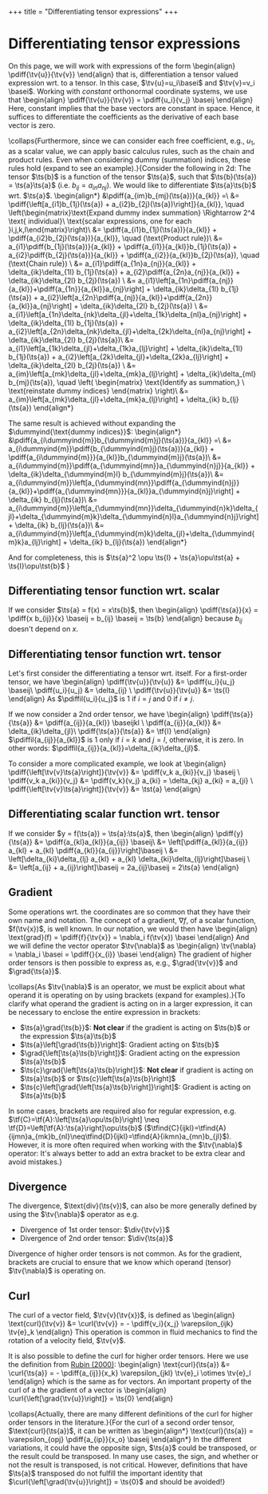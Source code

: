 +++
title = "Differentiating tensor expressions"
+++

# Differentiating tensor expressions
On this page, we will work with expressions of the form
\begin{align}
\pdiff{\tv{u}}{\tv{v}}
\end{align}
that is, differentiation a tensor valued expression wrt. to a tensor. In this case, $\tv{u}=u_i\basei$ and $\tv{v}=v_i \basei$. Working with *constant* orthonormal coordinate systems, we use that
\begin{align}
\pdiff{\tv{u}}{\tv{v}} = \pdiff{u_i}{v_j} \baseij
\end{align}
Here, constant implies that the base vectors are constant in space. Hence, it suffices to differentiate the coefficients as the derivative of each base vector is zero. 

\collaps{Furthermore, since we can consider each free coefficient, e.g., $u_1$, as a scalar value, we can apply basic calculus rules, such as the chain and product rules. Even when considering dummy (summation) indices, these rules hold (expand to see an example).}{Consider the following in 2d: 
The tensor $\ts{b}$ is a function of the tensor $\ts{a}$, such that $\ts{b}(\ts{a}) = \ts{a}\ts{a}$ (i.e. $b_{ij} = a_{in}a_{nj}$). We would like to differentiate $\ts{a}\ts{b}$ wrt. $\ts{a}$. 
\begin{align*}
&\pdiff{a_{im}b_{mj}(\ts{a})}{a_{kl}} =\\
&= \pdiff{\left[a_{i1}b_{1j}(\ts{a}) + a_{i2}b_{2j}(\ts{a})\right]}{a_{kl}}, \quad \left(\begin{matrix}\text{Expand dummy index summation}  \Rightarrow 2^4 \text{ individual}\\ \text{scalar expressions, one for each }i,j,k,l\end{matrix}\right)\\
&= \pdiff{a_{i1}b_{1j}(\ts{a})}{a_{kl}} + \pdiff{a_{i2}b_{2j}(\ts{a})}{a_{kl}}, \quad (\text{Product rule})\\
&= a_{i1}\pdiff{b_{1j}(\ts{a})}{a_{kl}} + \pdiff{a_{i1}}{a_{kl}}b_{1j}(\ts{a}) + a_{i2}\pdiff{b_{2j}(\ts{a})}{a_{kl}} + \pdiff{a_{i2}}{a_{kl}}b_{2j}(\ts{a}), \quad (\text{Chain rule}) \\
&= a_{i1}\pdiff{a_{1n}a_{nj}}{a_{kl}} + \delta_{ik}\delta_{1l} b_{1j}(\ts{a}) + a_{i2}\pdiff{a_{2n}a_{nj}}{a_{kl}} + \delta_{ik}\delta_{2l} b_{2j}(\ts{a}) \\
&= a_{i1}\left[a_{1n}\pdiff{a_{nj}}{a_{kl}}+\pdiff{a_{1n}}{a_{kl}}a_{nj}\right] + \delta_{ik}\delta_{1l} b_{1j}(\ts{a}) + a_{i2}\left[a_{2n}\pdiff{a_{nj}}{a_{kl}}+\pdiff{a_{2n}}{a_{kl}}a_{nj}\right] + \delta_{ik}\delta_{2l} b_{2j}(\ts{a}) \\
&= a_{i1}\left[a_{1n}\delta_{nk}\delta_{jl}+\delta_{1k}\delta_{nl}a_{nj}\right] + \delta_{ik}\delta_{1l} b_{1j}(\ts{a}) + a_{i2}\left[a_{2n}\delta_{nk}\delta_{jl}+\delta_{2k}\delta_{nl}a_{nj}\right] + \delta_{ik}\delta_{2l} b_{2j}(\ts{a})\\
&= a_{i1}\left[a_{1k}\delta_{jl}+\delta_{1k}a_{lj}\right] + \delta_{ik}\delta_{1l} b_{1j}(\ts{a}) + a_{i2}\left[a_{2k}\delta_{jl}+\delta_{2k}a_{lj}\right] + \delta_{ik}\delta_{2l} b_{2j}(\ts{a}) \\
&= a_{im}\left[a_{mk}\delta_{jl}+\delta_{mk}a_{lj}\right] + \delta_{ik}\delta_{ml} b_{mj}(\ts{a}), \quad \left( \begin{matrix} \text{Identify as summation,} \\ \text{reinstate dummy indices} \end{matrix} \right)\\
&= a_{im}\left[a_{mk}\delta_{jl}+\delta_{mk}a_{lj}\right] + \delta_{ik} b_{lj}(\ts{a})
\end{align*}

The same result is achieved without expanding the $\dummyind{\text{dummy indices}}$:
\begin{align*}
&\pdiff{a_{i\dummyind{m}}b_{\dummyind{m}j}(\ts{a})}{a_{kl}} =\\
&= a_{i\dummyind{m}}\pdiff{b_{\dummyind{m}j}(\ts{a})}{a_{kl}} + \pdiff{a_{i\dummyind{m}}}{a_{kl}}b_{\dummyind{m}j}(\ts{a})\\
&= a_{i\dummyind{m}}\pdiff{a_{\dummyind{mn}}a_{\dummyind{n}j}}{a_{kl}} + \delta_{ik}\delta_{\dummyind{m}l} b_{\dummyind{m}j}(\ts{a})\\
&= a_{i\dummyind{m}}\left[a_{\dummyind{mn}}\pdiff{a_{\dummyind{n}j}}{a_{kl}}+\pdiff{a_{\dummyind{mn}}}{a_{kl}}a_{\dummyind{n}j}\right] + \delta_{ik} b_{lj}(\ts{a})\\
&= a_{i\dummyind{m}}\left[a_{\dummyind{mn}}\delta_{\dummyind{n}k}\delta_{jl}+\delta_{\dummyind{m}k}\delta_{\dummyind{n}l}a_{\dummyind{n}j}\right] + \delta_{ik} b_{lj}(\ts{a})\\
&= a_{i\dummyind{m}}\left[a_{\dummyind{m}k}\delta_{jl}+\delta_{\dummyind{m}k}a_{lj}\right] + \delta_{ik} b_{lj}(\ts{a})
\end{align*}

And for completeness, this is $\ts{a}^2 \opu \ts{I} + \ts{a}\opu\tst{a} + \ts{I}\opu\tst{b}$
}

## Differentiating tensor function wrt. scalar
If we consider $\ts{a} = f(x) = x\ts{b}$, then 
\begin{align}
\pdiff{\ts{a}}{x} = \pdiff{x b_{ij}}{x} \baseij = b_{ij} \baseij = \ts{b}
\end{align}
because $b_{ij}$ doesn't depend on $x$.

## Differentiating tensor function wrt. tensor
Let's first consider the differentiating a tensor wrt. itself. For a first-order tensor, we have
\begin{align}
\pdiff{\tv{u}}{\tv{u}} &= \pdiff{u_i}{u_j} \baseij\\
\pdiff{u_i}{u_j} &= \delta_{ij} \\
\pdiff{\tv{u}}{\tv{u}} &= \ts{I}
\end{align}
As $\pdiffil{u_i}{u_j}$ is 1 if $i=j$ and 0 if $i\neq j$. 

If we now consider a 2nd order tensor, we have
\begin{align}
\pdiff{\ts{a}}{\ts{a}} &= \pdiff{a_{ij}}{a_{kl}} \baseijkl \\
\pdiff{a_{ij}}{a_{kl}} &= \delta_{ik}\delta_{jl}\\
\pdiff{\ts{a}}{\ts{a}} &= \tf{I}
\end{align}
$\pdiffil{a_{ij}}{a_{kl}}$ is 1 only if $i=k$ and $j=l$, otherwise, it is zero. In other words: $\pdiffil{a_{ij}}{a_{kl}}=\delta_{ik}\delta_{jl}$. 

To consider a more complicated example, we look at
\begin{align}
\pdiff{\left[\tv{v}\ts{a}\right]}{\tv{v}} &= \pdiff{v_k a_{ki}}{v_j} \baseij \\
\pdiff{v_k a_{ki}}{v_j} &= \pdiff{v_k}{v_j} a_{ki} = \delta_{kj} a_{ki} = a_{ji} \\
\pdiff{\left[\tv{v}\ts{a}\right]}{\tv{v}} &= \tst{a}
\end{align}

## Differentiating scalar function wrt. tensor
If we consider $y = f(\ts{a}) = \ts{a}:\ts{a}$, then
\begin{align}
\pdiff{y}{\ts{a}} &= \pdiff{a_{kl}a_{kl}}{a_{ij}} \baseij\\
&= \left[\pdiff{a_{kl}}{a_{ij}} a_{kl} + a_{kl} \pdiff{a_{kl}}{a_{ij}}\right]\baseij \\
&= \left[\delta_{ki}\delta_{lj} a_{kl} + a_{kl} \delta_{ki}\delta_{lj}\right]\baseij \\
&= \left[a_{ij} + a_{ij}\right]\baseij = 2a_{ij}\baseij = 2\ts{a}
\end{align}

## Gradient
Some operations wrt. the coordinates are so common that they have their own name and notation. The concept of a gradient, $\nabla f$, of a scalar function, $f(\tv{x})$, is well known. In our notation, we would then have
\begin{align}
\text{grad}(f) = \pdiff{f}{\tv{x}} = \nabla_i f(\tv{x}) \basei
\end{align}
And we will define the vector operator $\tv{\nabla}$ as 
\begin{align}
\tv{\nabla} = \nabla_i \basei = \pdiff{}{x_{i}} \basei
\end{align}
The gradient of higher order tensors is then possible to express as, e.g., $\grad{\tv{v}}$ and $\grad{\ts{a}}$.

\collaps{As $\tv{\nabla}$ is an operator, we must be explicit about what operand it is operating on by using brackets (expand for examples).}{To clarify what operand the gradient is acting on in a larger expression, it can be necessary to enclose the entire expression in brackets:

* $\ts{a}\grad{\ts{b}}$: **Not clear** if the gradient is acting on $\ts{b}$ or the expression $\ts{a}\ts{b}$
* $\ts{a}\left[\grad{\ts{b}}\right]$: Gradient acting on $\ts{b}$
* $\grad{\left[\ts{a}\ts{b}\right]}$: Gradient acting on the expression $\ts{a}\ts{b}$
* $\ts{c}\grad{\left[\ts{a}\ts{b}\right]}$: **Not clear** if gradient is acting on $\ts{a}\ts{b}$ or $\ts{c}\left[\ts{a}\ts{b}\right]$
* $\ts{c}\left[\grad{\left[\ts{a}\ts{b}\right]}\right]$: Gradient is acting on $\ts{a}\ts{b}$

In some cases, brackets are required also for regular expression, e.g. $\tf{C}=\tf{A}:\left[\ts{a}\opu\ts{b}\right] \neq \tf{D}=\left[\tf{A}:\ts{a}\right]\opu\ts{b}$ ($\tfind{C}{ijkl}=\tfind{A}{ijmn}a_{mk}b_{nl}\neq\tfind{D}{ijkl}=\tfind{A}{ikmn}a_{mn}b_{jl}$). However, it is more often required when working with the $\tv{\nabla}$ operator: It's always better to add an extra bracket to be extra clear and avoid mistakes.}

## Divergence
The divergence, $\text{div}(\ts{v})$, can also be more generally defined by using the $\tv{\nabla}$ operator as e.g.
* Divergence of 1st order tensor: $\div{\tv{v}}$
* Divergence of 2nd order tensor: $\div{\ts{a}}$

Divergence of higher order tensors is not common. As for the gradient, brackets are crucial to ensure that we know which operand (tensor) $\tv{\nabla}$ is operating on.

## Curl
The curl of a vector field, $\tv{v}(\tv{x})$, is defined as
\begin{align}
\\text{curl}(\tv{v}) &= \curl{\tv{v}} = - \pdiff{v_i}{x_j} \varepsilon_{ijk} \tv{e}_k
\end{align}
This operation is common in fluid mechanics to find the rotation of a velocity field, $\tv{v}$. 

It is also possible to define the curl for higher order tensors. Here we use the definition from [Rubin (2000)](https://doi.org/10.1007/978-94-015-9379-3_2):
\begin{align}
\text{curl}(\ts{a}) &= \curl{\ts{a}} = - \pdiff{a_{ij}}{x_k} \varepsilon_{jkl} \tv{e}_i \otimes \tv{e}_l
\end{align}
which is the same as for vectors. An important property of the curl of a the gradient of a vector is
\begin{align}
\curl{\left[\grad{\tv{u}}\right]} = \ts{0}
\end{align}

\collaps{Actually, there are many different definitions of the curl for higher order tensors in the literature.}{For the curl of a second order tensor, $\text{curl}(\ts{a})$, it can be written as 
\begin{align*}
\text{curl}(\ts{a}) = \varepsilon_{opj} \pdiff{a_{ip}}{x_o} \baseij
\end{align*}
In the different variations, it could have the opposite sign, $\ts{a}$ could be transposed, or the result could be transposed. In many use cases, the sign, and whether or not the result is transposed, is not critical. However, definitions that have $\ts{a}$ transposed do not fulfill the important identity that $\curl{\left[\grad{\tv{u}}\right]} = \ts{0}$ and should be avoided!}
